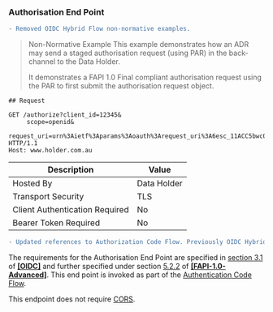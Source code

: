 ### Authorisation End Point

```diff
- Removed OIDC Hybrid Flow non-normative examples.
```

> Non-Normative Example 
> This example demonstrates how an ADR may send a staged authorisation request (using PAR) in the back-channel to the Data Holder.   
>
> It demonstrates a FAPI 1.0 Final compliant authorisation request using the PAR to first submit the authorisation request object.  

```
## Request

GET /authorize?client_id=12345&
     scope=openid&
     request_uri=urn%3Aietf%3Aparams%3Aoauth%3Arequest_uri%3A6esc_11ACC5bwc014ltc14eY22c
HTTP/1.1
Host: www.holder.com.au

```

| Description | Value   |
|---|---|
| Hosted By  | Data Holder  |
| Transport Security | TLS |
| Client Authentication Required| No|
| Bearer Token Required| No|

```diff
- Updated references to Authorization Code Flow. Previously OIDC Hybrid Flow.
```

The requirements for the Authorisation End Point are specified in [section 3.1](https://openid.net/specs/openid-connect-core-1_0.html#CodeFlowAuth) of **[[OIDC]](#nref-OIDC)** and further specified under section [5.2.2](https://openid.net/specs/openid-financial-api-part-2-1_0.html#authorization-server) of **[[FAPI-1.0-Advanced]](#nref-FAPI-1-0-Advanced)**.  This end point is invoked as part of the [Authentication Code Flow](#authorization-code-flow).

This endpoint does not require [CORS](#cors).
